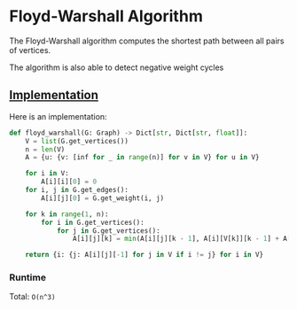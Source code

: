 # Floyd-Warshall Algorithm

The Floyd-Warshall algorithm computes the shortest path between all pairs of vertices.

The algorithm is also able to detect negative weight cycles

## [Implementation](https://github.com/antoniojkim/AlgLib/blob/master/Algorithms/Graphs/Shortest%20Path/Floyd-Warshall/floydWarshall.py#L14)

Here is an implementation:

```python
def floyd_warshall(G: Graph) -> Dict[str, Dict[str, float]]:
    V = list(G.get_vertices())
    n = len(V)
    A = {u: {v: [inf for _ in range(n)] for v in V} for u in V}

    for i in V:
        A[i][i][0] = 0
    for i, j in G.get_edges():
        A[i][j][0] = G.get_weight(i, j)

    for k in range(1, n):
        for i in G.get_vertices():
            for j in G.get_vertices():
                A[i][j][k] = min(A[i][j][k - 1], A[i][V[k]][k - 1] + A[V[k]][j][k - 1])

    return {i: {j: A[i][j][-1] for j in V if i != j} for i in V}
```

### Runtime

Total: `O(n^3)`
